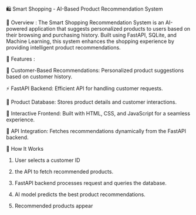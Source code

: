 🛍️ Smart Shopping - AI-Based Product Recommendation System

📌 Overview :
The Smart Shopping Recommendation System is an AI-powered application that suggests personalized products to users based on their browsing and purchasing history. Built using FastAPI, SQLite, and Machine Learning, this system enhances the shopping experience by providing intelligent product recommendations.

🚀 Features :

📌 Customer-Based Recommendations: Personalized product suggestions based on customer history.

⚡ FastAPI Backend: Efficient API for handling customer requests.

🛒 Product Database: Stores product details and customer interactions.

🎨 Interactive Frontend: Built with HTML, CSS, and JavaScript for a seamless experience.

🔗 API Integration: Fetches recommendations dynamically from the FastAPI backend.

🎯 How It Works

1) User selects a customer ID

2) the API to fetch recommended products.

3) FastAPI backend processes request and queries the database.

4) AI model predicts the best product recommendations.

5) Recommended products appear
